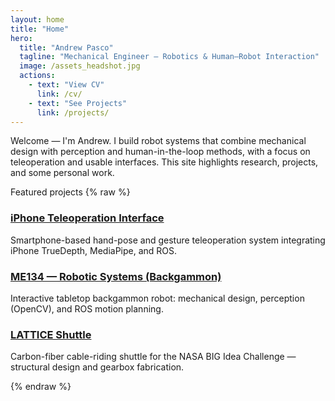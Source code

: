 ```yaml
---
layout: home
title: "Home"
hero:
  title: "Andrew Pasco"
  tagline: "Mechanical Engineer — Robotics & Human–Robot Interaction"
  image: /assets_headshot.jpg
  actions:
    - text: "View CV"
      link: /cv/
    - text: "See Projects"
      link: /projects/
---
```


Welcome — I'm Andrew. I build robot systems that combine mechanical design with perception and human-in-the-loop methods, with a focus on teleoperation and usable interfaces. This site highlights research, projects, and some personal work.

Featured projects
{% raw %}
<div class="project-grid">
  <div class="project-card">
    <h3><a href="/projects/teleoperation/">iPhone Teleoperation Interface</a></h3>
    <p>Smartphone-based hand-pose and gesture teleoperation system integrating iPhone TrueDepth, MediaPipe, and ROS.</p>
  </div>
  <div class="project-card">
    <h3><a href="/projects/me134-robotic-systems/">ME134 — Robotic Systems (Backgammon)</a></h3>
    <p>Interactive tabletop backgammon robot: mechanical design, perception (OpenCV), and ROS motion planning.</p>
  </div>
  <div class="project-card">
    <h3><a href="/projects/lattice-shuttle/">LATTICE Shuttle</a></h3>
    <p>Carbon-fiber cable-riding shuttle for the NASA BIG Idea Challenge — structural design and gearbox fabrication.</p>
  </div>
</div>
{% endraw %}

